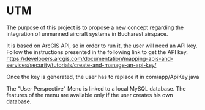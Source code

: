 # UTM

The purpose of this project is to propose a new concept regarding the integration of unmanned aircraft systems in Bucharest airspace.

It is based on ArcGIS API, so in order to run it, the user will need an API key. Follow the instructions presented in the following link to get the API key.
https://developers.arcgis.com/documentation/mapping-apis-and-services/security/tutorials/create-and-manage-an-api-key/

Once the key is generated, the user has to replace it in com/app/ApiKey.java

The "User Perspective" Menu is linked to a local MySQL database. The features of the menu are available only if the user creates his own database. 
